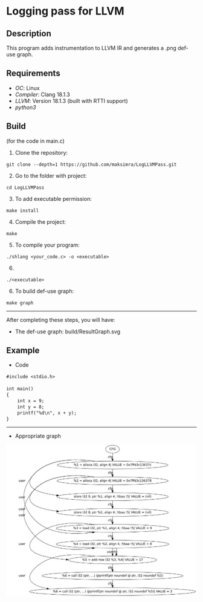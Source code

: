 # Logging pass for LLVM
## Description
This program adds instrumentation to LLVM IR and generates a .png def-use graph. 
## Requirements
- *OC*: Linux
- *Compiler*: Clang 18.1.3
- *LLVM*: Version 18.1.3 (built with RTTI support)
- *python3*
## Build
(for the code in main.c)
1) Clone the repository:
```
git clone --depth=1 https://github.com/maksimra/LogLLVMPass.git
```
2) Go to the folder with project:
```
cd LogLLVMPass
```
3) To add executable permission:
```
make install
```
4) Compile the project:
```
make
```
5) To compile your program:
```
./shlang <your_code.c> -o <executable>
```
6)
```
./<executable>
```
6) To build def-use graph:
```
make graph
```

***

After completing these steps, you will have:

- The def-use graph: build/ResultGraph.svg

## Example

- Code
```
#include <stdio.h>

int main()
{
    int x = 9;
    int y = 8;
    printf("%d\n", x + y);
}
```
***
- Appropriate graph

![Appropriate graph](example/ResultGraph.jpg)